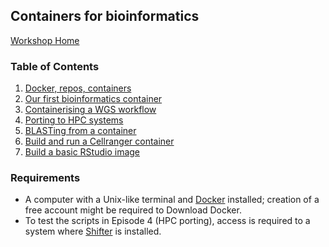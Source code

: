 ## Containers for bioinformatics

[Workshop Home](https://github.com/PawseySC/bio-workshop-18)

### Table of Contents
1. [Docker, repos, containers](https://github.com/PawseySC/bio-workshop-18/blob/master/1.containers.md)
2. [Our first bioinformatics container](https://github.com/PawseySC/bio-workshop-18/blob/master/2.fastqc.md)
3. [Containerising a WGS workflow](https://github.com/PawseySC/bio-workshop-18/blob/master/3.wgs_workflow.md)
4. [Porting to HPC systems](https://github.com/PawseySC/bio-workshop-18/blob/master/4.hpc.md)
5. [BLASTing from a container](https://github.com/PawseySC/bio-workshop-18/blob/master/5.blast.md)
6. [Build and run a Cellranger container](https://github.com/PawseySC/bio-workshop-18/blob/master/6.cellranger.md)
7. [Build a basic RStudio image](https://github.com/PawseySC/bio-workshop-18/blob/master/7.rstudio_build.md)

### Requirements
- A computer with a Unix-like terminal and [Docker](https://www.docker.com) installed; 
creation of a free account might be required to Download Docker.
- To test the scripts in Episode 4 (HPC porting), 
access is required to a system where [Shifter](https://github.com/NERSC/shifter) is installed.
